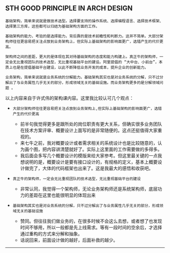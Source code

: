 ## STH GOOD PRINCIPLE IN ARCH DESIGN


```
基础架构，简单来说就是做技术选型。选择要支持的操作系统、选择编程语言、选择技术框架、选择第三方库，这些都可以归结为基础架构方面的工作。

基础架构的能力，考验的是选择能力。背后靠的是技术前瞻性和判断力。这并不简单。大部分架构师往往更容易把关注点放到业务架构上，但实际上基础架构的影响面更广，选错产生的代价更高。

架构师之间的差距，更大的是体现在其对待基础架构的态度和能力构建上。真正牛的架构师，一定会无比重视团队的技术选型，无比重视基础平台的建设。阿里提倡的 “大中台、小前台”，本质上也是在提倡基础平台建设，以此不断降低业务开发的成本，提升企业的创新能力。

业务架构，简单来说就是业务系统的分解能力。基础架构其实也是对业务系统的分解，只不过分解出了与业务属性几乎无关的部分，形成领域无关的基础设施。而业务架构更多的是分解领域问题 。
```

以上内容来自于许式伟的架构课内容。这里我比较认可几个观点：

- `大部分架构师往往更容易把关注点放到业务架构上,但实际上基础架构的影响面更广，选错产生的代价更高`
  - 前半句我觉得更多是跟所处的岗位职责有更大关系，但确实很多业务团队在技术方案评审、概要设计上面写的是非常随便的。这点还挺值得大家重视的。
  - 来七牛之前，我对概要设计或者需求相关的系统设计也是比较随意的，认为画个图，把内容讲清楚就好了。实际上这里面的工作需要做的多得多。
  - 我后面会多写几个概要设计的模版来给大家参考。但这里最关键的一点我想说明的是，概要设计是要有接口设计的，有规格的定义，基本上概要设计做完了，大体的代码框架也出来了。这是我最大的感悟和收获吧。

- `真正牛的架构师，一定会无比重视团队的技术选型，无比重视基础平台的建设`
    - 非常认同，我觉得一个架构师，无论业务架构师还是系统架构师，底层功力的差距在这里也能很明显的体现出来

- `基础架构其实也是对业务系统的分解，只不过分解出了与业务属性几乎无关的部分，形成领域无关的基础设施`
    - 赞同。但往往我们做业务的，在很多时候不会这么去想，或者想了也发现时间不够用，所以一般都是先上线需求。等有一段时间的空余后，才选择通过重构的方式来分解和抽象。
    - 话说回来，前面设计做的越好，后面补救的越少。

---